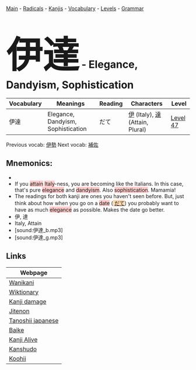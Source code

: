 <style> bigfont {font-size: 100px}</style>
[Main](../README.md) -
[Radicals](../radicals.md) -
[Kanjis](../kanjis.md) -
[Vocabulary](../vocabulary.md) -
[Levels](../levels.md) -
[Grammar](../grammar.md)
# <bigfont> 伊達</bigfont> - Elegance, Dandyism, Sophistication 

| Vocabulary | Meanings | Reading | Characters | Level |
| --- | --- | --- | --- | --- |
| 伊達 | Elegance, Dandyism, Sophistication | だて |  [伊](../kanjis/伊.md) (Italy), [達](../kanjis/達.md) (Attain, Plural) | [Level 47](../levels/wk_level47.md) |

Previous vocab: [伊勢](伊勢.md) Next vocab: [補佐](補佐.md) 

## Mnemonics:

* 
* If you <span style="background-color:#ffcccb"> attain</span> <span style="background-color:#ffcccb"> Italy</span>-ness, you are becoming like the Italians. In this case, that's pure <span style="background-color:#ffcccb"> elegance</span> and <span style="background-color:#ffcccb"> dandyism</span>. Also <span style="background-color:#ffcccb"> sophistication</span>. Mamamia!
* The readings for both kanji are ones you haven't seen before. But, just think about how when you go on a <span style="background-color:#ffcccb"> date</span> (<span style="background-color:#fed8b1"> [だて](https://jisho.org/search/だて)</span>) you probably want to have as much <span style="background-color:#ffcccb"> elegance</span> as possible. Makes the date go better.
* 伊, 達
* Italy, Attain
* [sound:伊達_b.mp3]
* [sound:伊達_g.mp3]


## Links 

| Webpage |
| --- |
| [Wanikani          ](https://www.wanikani.com/kanji/伊達) |
| [Wiktionary        ](https://en.wiktionary.org/wiki/伊達) |
| [Kanji damage      ](http://www.kanjidamage.com/kanji/search?utf8=✓&q=伊達) |
| [Jitenon           ](https://jitenon.com/kanji/伊達) |
| [Tanoshii japanese ](https://www.tanoshiijapanese.com/dictionary/kanji.cfm?k=伊達) |
| [Baike             ](https://baike.baidu.com/item/伊達) |
| [Kanji Alive       ](https://app.kanjialive.com/伊達) |
| [Kanshudo          ](https://www.kanshudo.com/searchmn?q=伊達) |
| [Koohii            ](https://kanji.koohii.com/study/kanji/伊達) |
